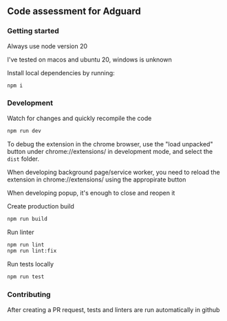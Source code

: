 ## Code assessment for Adguard

### Getting started
Always use node version 20

I've tested on macos and ubuntu 20, windows is unknown

Install local dependencies by running:

```bash
npm i
```

### Development
Watch for changes and quickly recompile the code
```bash
npm run dev
```

To debug the extension in the chrome browser, use the "load unpacked" button under chrome://extensions/ in development mode, and select the `dist` folder.

When developing background page/service worker, you need to reload the extension in chrome://extensions/ using the appropirate button

When developing popup, it's enough to close and reopen it

Create production build
```bash
npm run build
```

Run linter
```bash
npm run lint
npm run lint:fix
```

Run tests locally
```bash
npm run test
```

### Contributing
After creating a PR request, tests and linters are run automatically in github